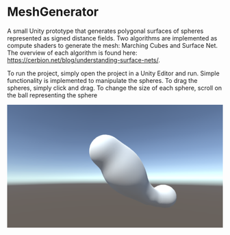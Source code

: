 # MeshGenerator

A small Unity prototype that generates polygonal surfaces of spheres represented as signed distance fields.
Two algorithms are implemented as compute shaders to generate the mesh: Marching Cubes and Surface Net.
The overview of each algorithm is found here: https://cerbion.net/blog/understanding-surface-nets/.

To run the project, simply open the project in a Unity Editor and run.
Simple functionality is implemented to manipulate the spheres. To drag the spheres, simply click and drag.
To change the size of each sphere, scroll on the ball representing the sphere

![example image](https://github.com/Nojgaard/MeshGenerator/blob/master/example_image.png)
